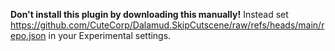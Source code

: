**Don't install this plugin by downloading this manually!**
Instead set https://github.com/CuteCorp/Dalamud.SkipCutscene/raw/refs/heads/main/repo.json in your Experimental settings.
